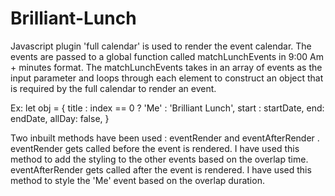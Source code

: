 # Brilliant-Lunch

Javascript plugin 'full calendar' is used to render the event calendar.
The events are passed to a global function called matchLunchEvents in 9:00 Am + minutes format.
The matchLunchEvents takes in an array of events as the input parameter and loops through each element to construct an object that is required by the full calendar to render an event.

Ex:  let obj = {
        title  : index == 0 ? 'Me' : 'Brilliant Lunch',
        start  : startDate,
        end: endDate,
        allDay: false,
    }
    
 Two inbuilt methods have been used : eventRender and eventAfterRender .
eventRender gets called before the event is rendered. I have used this method to add the styling to the other events based on  the overlap time.
eventAfterRender gets called after the event is rendered. I have used this method to style the 'Me' event based on the overlap duration.



 
